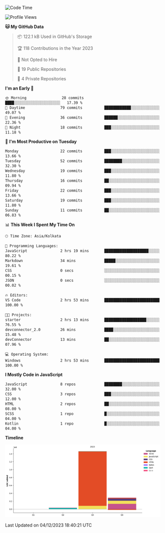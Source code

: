 <!--START_SECTION:waka-->
![Code Time](http://img.shields.io/badge/Code%20Time-210%20hrs%202%20mins-blue)

![Profile Views](http://img.shields.io/badge/Profile%20Views-18-blue)

**🐱 My GitHub Data** 

> 📦 122.1 kB Used in GitHub's Storage 
 > 
> 🏆 118 Contributions in the Year 2023
 > 
> 🚫 Not Opted to Hire
 > 
> 📜 19 Public Repositories 
 > 
> 🔑 4 Private Repositories 
 > 
**I'm an Early 🐤** 

```text
🌞 Morning                28 commits          ████░░░░░░░░░░░░░░░░░░░░░   17.39 % 
🌆 Daytime                79 commits          ████████████░░░░░░░░░░░░░   49.07 % 
🌃 Evening                36 commits          ██████░░░░░░░░░░░░░░░░░░░   22.36 % 
🌙 Night                  18 commits          ███░░░░░░░░░░░░░░░░░░░░░░   11.18 % 
```
📅 **I'm Most Productive on Tuesday** 

```text
Monday                   22 commits          ███░░░░░░░░░░░░░░░░░░░░░░   13.66 % 
Tuesday                  52 commits          ████████░░░░░░░░░░░░░░░░░   32.30 % 
Wednesday                19 commits          ███░░░░░░░░░░░░░░░░░░░░░░   11.80 % 
Thursday                 16 commits          ██░░░░░░░░░░░░░░░░░░░░░░░   09.94 % 
Friday                   22 commits          ███░░░░░░░░░░░░░░░░░░░░░░   13.66 % 
Saturday                 19 commits          ███░░░░░░░░░░░░░░░░░░░░░░   11.80 % 
Sunday                   11 commits          ██░░░░░░░░░░░░░░░░░░░░░░░   06.83 % 
```


📊 **This Week I Spent My Time On** 

```text
🕑︎ Time Zone: Asia/Kolkata

💬 Programming Languages: 
JavaScript               2 hrs 19 mins       ████████████████████░░░░░   80.22 % 
Markdown                 34 mins             █████░░░░░░░░░░░░░░░░░░░░   19.61 % 
CSS                      0 secs              ░░░░░░░░░░░░░░░░░░░░░░░░░   00.15 % 
JSON                     0 secs              ░░░░░░░░░░░░░░░░░░░░░░░░░   00.02 % 

🔥 Editors: 
VS Code                  2 hrs 53 mins       █████████████████████████   100.00 % 

🐱‍💻 Projects: 
starter                  2 hrs 13 mins       ███████████████████░░░░░░   76.55 % 
devconnector_2.0         26 mins             ████░░░░░░░░░░░░░░░░░░░░░   15.48 % 
devConnector             13 mins             ██░░░░░░░░░░░░░░░░░░░░░░░   07.96 % 

💻 Operating System: 
Windows                  2 hrs 53 mins       █████████████████████████   100.00 % 
```

**I Mostly Code in JavaScript** 

```text
JavaScript               8 repos             ████████░░░░░░░░░░░░░░░░░   32.00 % 
CSS                      3 repos             ███░░░░░░░░░░░░░░░░░░░░░░   12.00 % 
HTML                     2 repos             ██░░░░░░░░░░░░░░░░░░░░░░░   08.00 % 
SCSS                     1 repo              █░░░░░░░░░░░░░░░░░░░░░░░░   04.00 % 
Kotlin                   1 repo              █░░░░░░░░░░░░░░░░░░░░░░░░   04.00 % 
```



**Timeline**

![Lines of Code chart](https://raw.githubusercontent.com/sairam030/sairam030/main/assets/bar_graph.png)


 Last Updated on 04/12/2023 18:40:21 UTC
<!--END_SECTION:waka-->
